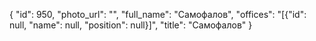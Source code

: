 {
    "id": 950,
    "photo_url": "",
    "full_name": "Самофалов",
    "offices": "[{\"id\": null, \"name\": null, \"position\": null}]",
    "title": "Самофалов"
}